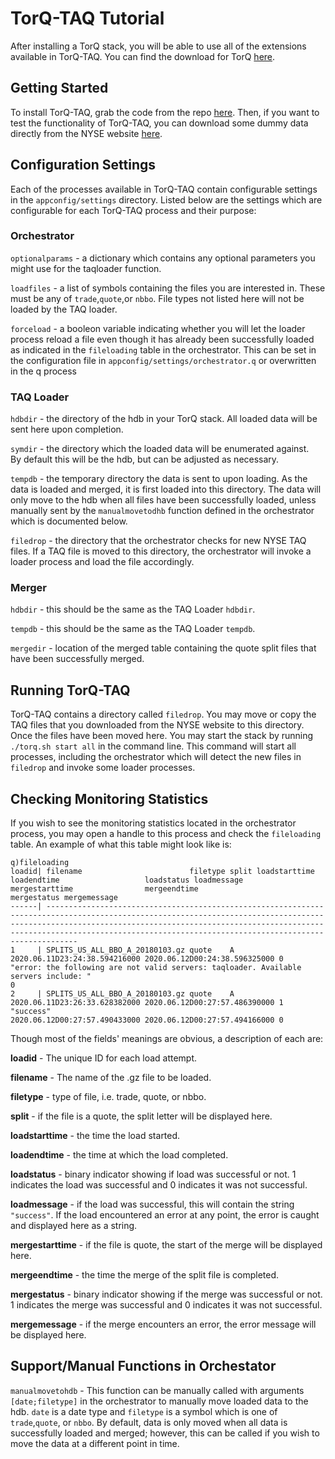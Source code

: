 <a name="TorQ-TAQ Tutorial"></a>

# TorQ-TAQ Tutorial

After installing a TorQ stack, you will be able to use all of the extensions available
in TorQ-TAQ.  You can find the download for TorQ [here](https://github.com/AquaQAnalytics/TorQ).

## Getting Started
To install TorQ-TAQ, grab the code from the repo [here](https://github.com/AquaQAnalytics/TorQ-TAQ).
Then, if you want to test the functionality of TorQ-TAQ, you can download some
dummy data directly from the NYSE website [here](ftp://ftp.nyxdata.com/Historical%20Data%20Samples/Daily%20TAQ%20Sample%202018/).

## Configuration Settings
Each of the processes available in TorQ-TAQ contain configurable settings in the
`appconfig/settings` directory. Listed below are the settings which are configurable
for each TorQ-TAQ process and their purpose:

### Orchestrator

`optionalparams` - a dictionary which contains any optional parameters you might
use for the taqloader function.

`loadfiles` - a list of symbols containing the files you are interested in.
These must be any of `trade`,`quote`,or `nbbo`.  File types not listed here
will not be loaded by the TAQ loader.

`forceload` - a booleon variable indicating whether you will let the loader
process reload a file even though it has already been successfully loaded as 
indicated in the `fileloading` table in the orchestrator.  This can be set in the
configuration file in `appconfig/settings/orchestrator.q` or overwritten in the 
q process

### TAQ Loader

`hdbdir` - the directory of the hdb in your TorQ stack.  All loaded data will 
be sent here upon completion.

`symdir` - the directory which the loaded data will be enumerated against.  
By default this will be the hdb, but can be adjusted as necessary.

`tempdb` - the temporary directory the data is sent to upon loading.  As the data
is loaded and merged, it is first loaded into this directory. The data will only
move to the hdb when all files have been successfully loaded, unless manually sent
by the `manualmovetodhb` function defined in the orchestrator which is documented
below.

`filedrop` - the directory that the orchestrator checks for new NYSE TAQ files.
If a TAQ file is moved to this directory, the orchestrator will invoke a loader
process and load the file accordingly.

### Merger

`hdbdir` - this should be the same as the TAQ Loader `hdbdir`.

`tempdb` - this should be the same as the TAQ Loader `tempdb`.

`mergedir` - location of the merged table containing the quote split files that 
have been successfully merged.

## Running TorQ-TAQ
TorQ-TAQ contains a directory called `filedrop`. You may move or copy the TAQ
files that you downloaded from the NYSE website to this directory.  Once the 
files have been moved here. You may start the stack by running `./torq.sh start all`
in the command line.  This command will start all processes, including the
orchestrator which will detect the new files in `filedrop` and invoke some
loader processes.

## Checking Monitoring Statistics
If you wish to see the monitoring statistics located in the orchestrator
process, you may open a handle to this process and check the `fileloading` table.
An example of what this table might look like is:

```
q)fileloading
loadid| filename                        filetype split loadstarttime                 loadendtime                   loadstatus loadmessage                                                                          mergestarttime                mergeendtime                  mergestatus mergemessage
------| -----------------------------------------------------------------------------------------------------------------------------------------------------------------------------------------------------------------------------------------------------------------------------------------------
1     | SPLITS_US_ALL_BBO_A_20180103.gz quote    A     2020.06.11D23:24:38.594216000 2020.06.12D00:24:38.596325000 0          "error: the following are not valid servers: taqloader. Available servers include: "                                                             0
2     | SPLITS_US_ALL_BBO_A_20180103.gz quote    A     2020.06.11D23:26:33.628382000 2020.06.12D00:27:57.486390000 1          "success"                                                                            2020.06.12D00:27:57.490433000 2020.06.12D00:27:57.494166000 0
```

Though most of the fields' meanings are obvious, a description of each are:

**loadid** - The unique ID for each load attempt.

**filename** - The name of the .gz file to be loaded.

**filetype** - type of file, i.e. trade, quote, or nbbo.

**split** - if the file is a quote, the split letter will be displayed here.

**loadstarttime** - the time the load started.

**loadendtime** - the time at which the load completed.

**loadstatus** - binary indicator showing if load was successful or not.  1 
indicates the load was successful and 0 indicates it was not successful.

**loadmessage** - if the load was successful, this will contain the string 
`"success"`.  If the load encountered an error at any point, the error is caught
and displayed here as a string.

**mergestarttime** - if the file is quote, the start of the merge will be displayed
here.

**mergeendtime** - the time the merge of the split file is completed.

**mergestatus** - binary indicator showing if the merge was successful or not.
1 indicates the merge was successful and 0 indicates it was not successful.

**mergemessage** - if the merge encounters an error, the error message will be 
displayed here.

## Support/Manual Functions in Orchestator

`manualmovetohdb` - This function can be manually called with arguments `[date;filetype]`
in the orchestrator to manually move loaded data to the hdb. `date` is a date
type and `filetype` is a symbol which is one of `trade`,`quote`, or `nbbo`.  By
default, data is only moved when all data is successfully loaded and merged; 
however, this can be called if you wish to move the data at a different point in
time.  
